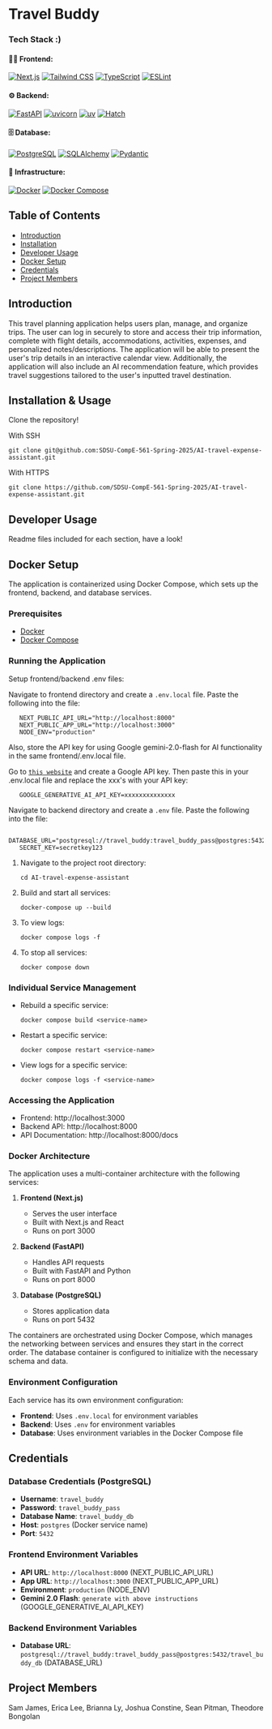 # Travel Buddy

### Tech Stack :)
<!-- Frontend -->
#### 🧑‍💻 Frontend:
[![Next.js](https://img.shields.io/badge/Next.js-13+-black?logo=next.js&logoColor=white)](https://nextjs.org/)
[![Tailwind CSS](https://img.shields.io/badge/Tailwind_CSS-Utility_First-38B2AC?logo=tailwindcss&logoColor=white)](https://tailwindcss.com/)
[![TypeScript](https://img.shields.io/badge/TypeScript-Strict_Typing-3178C6?logo=typescript&logoColor=white)](https://www.typescriptlang.org/)
[![ESLint](https://img.shields.io/badge/ESLint-Code_Quality-4B32C3?logo=eslint&logoColor=white)](https://eslint.org/)

<!-- Backend -->
#### ⚙️ Backend:
[![FastAPI](https://img.shields.io/badge/FastAPI-Modern_Python_API-009688?logo=fastapi&logoColor=white)](https://fastapi.tiangolo.com/)
[![uvicorn](https://img.shields.io/badge/Uvicorn-ASGI_Server-5A29E4?logo=python&logoColor=white)](https://www.uvicorn.org/)
[![uv](https://img.shields.io/badge/uv-Python_Dependencies-yellow?logo=python&logoColor=black)](https://github.com/astral-sh/uv)
[![Hatch](https://img.shields.io/badge/Hatch-Env_Manager-4B8BBE?logo=python&logoColor=white)](https://hatch.pypa.io/)
<!-- [![python-multipart](https://img.shields.io/badge/python--multipart-FormData-FFD43B?logo=python&logoColor=black)](https://pypi.org/project/python-multipart/) -->
<!-- [![Email Validator](https://img.shields.io/badge/email--validator-Validation-306998?logo=python&logoColor=white)](https://pypi.org/project/email-validator/) -->
<!-- [![phonenumbers](https://img.shields.io/badge/phonenumbers-Validation-0A66C2?logo=python&logoColor=white)](https://pypi.org/project/phonenumbers/) -->

<!-- Database -->
#### 🗄️ Database:
[![PostgreSQL](https://img.shields.io/badge/PostgreSQL-Relational_DB-336791?logo=postgresql&logoColor=white)](https://www.postgresql.org/)
[![SQLAlchemy](https://img.shields.io/badge/SQLAlchemy-ORM-FF6F00?logo=python&logoColor=white)](https://www.sqlalchemy.org/)
[![Pydantic](https://img.shields.io/badge/Pydantic-Data_Validation-0FA36B?logo=python&logoColor=white)](https://docs.pydantic.dev/)

<!--  Infrastructure -->
#### 🐳 Infrastructure:
[![Docker](https://img.shields.io/badge/Docker-Containerized-blue?logo=docker&logoColor=white)](https://www.docker.com/)
[![Docker Compose](https://img.shields.io/badge/Docker--Compose-Multi_Container-blue?logo=docker&logoColor=white)](https://docs.docker.com/compose/)


## Table of Contents

- [Introduction](#introduction)
- [Installation](#installation)
- [Developer Usage](#developer-usage)
- [Docker Setup](#docker-setup)
- [Credentials](#credentials)
- [Project Members](#project-members)

## Introduction

This travel planning application helps users plan, manage, and organize trips. The user can log in securely to store and access their trip information, complete with flight details, accommodations, activities, expenses, and personalized notes/descriptions. The application will be able to present the user's trip details in an interactive calendar view. Additionally, the application will also include an AI recommendation feature, which provides travel suggestions tailored to the user's inputted travel destination. 

## Installation & Usage

Clone the repository! 

With SSH
```console 
git clone git@github.com:SDSU-CompE-561-Spring-2025/AI-travel-expense-assistant.git
```

With HTTPS
```console
git clone https://github.com/SDSU-CompE-561-Spring-2025/AI-travel-expense-assistant.git
```

## Developer Usage

Readme files included for each section, have a look!

## Docker Setup

The application is containerized using Docker Compose, which sets up the frontend, backend, and database services.

### Prerequisites

- [Docker](https://docs.docker.com/get-docker/)
- [Docker Compose](https://docs.docker.com/compose/install/)

### Running the Application
Setup frontend/backend .env files:

Navigate to frontend directory and create a ```.env.local``` file. Paste the following into the file:

```
   NEXT_PUBLIC_API_URL="http://localhost:8000"
   NEXT_PUBLIC_APP_URL="http://localhost:3000"
   NODE_ENV="production"
```

Also, store the API key for using Google gemini-2.0-flash for AI functionality in the same frontend/.env.local file.

Go to [`this website`](https://aistudio.google.com/apikey) and create a Google API key. Then paste this in your .env.local file and replace the xxx's with your API key: 

```
   GOOGLE_GENERATIVE_AI_API_KEY=xxxxxxxxxxxxxx
```

Navigate to backend directory and create a ```.env``` file. Paste the following into the file:

```
   DATABASE_URL="postgresql://travel_buddy:travel_buddy_pass@postgres:5432/travel_buddy_db"
   SECRET_KEY=secretkey123
```

1. Navigate to the project root directory:
   ```console
   cd AI-travel-expense-assistant
   ```

2. Build and start all services:
   ```console
   docker-compose up --build
   ```

3. To view logs:
   ```console
   docker compose logs -f
   ```

4. To stop all services:
   ```console
   docker compose down
   ```

### Individual Service Management

- Rebuild a specific service:
  ```console
  docker compose build <service-name>
  ```

- Restart a specific service:
  ```console
  docker compose restart <service-name>
  ```

- View logs for a specific service:
  ```console
  docker compose logs -f <service-name>
  ```

### Accessing the Application

- Frontend: http://localhost:3000
- Backend API: http://localhost:8000
- API Documentation: http://localhost:8000/docs

### Docker Architecture

The application uses a multi-container architecture with the following services:

1. **Frontend (Next.js)**
   - Serves the user interface
   - Built with Next.js and React
   - Runs on port 3000

2. **Backend (FastAPI)**
   - Handles API requests
   - Built with FastAPI and Python
   - Runs on port 8000

3. **Database (PostgreSQL)**
   - Stores application data
   - Runs on port 5432

The containers are orchestrated using Docker Compose, which manages the networking between services and ensures they start in the correct order. The database container is configured to initialize with the necessary schema and data.

### Environment Configuration

Each service has its own environment configuration:

- **Frontend**: Uses `.env.local` for environment variables
- **Backend**: Uses `.env` for environment variables
- **Database**: Uses environment variables in the Docker Compose file

## Credentials

### Database Credentials (PostgreSQL)
- **Username**: `travel_buddy`
- **Password**: `travel_buddy_pass`
- **Database Name**: `travel_buddy_db`
- **Host**: `postgres` (Docker service name)
- **Port**: `5432`

### Frontend Environment Variables
- **API URL**: `http://localhost:8000` (NEXT_PUBLIC_API_URL)
- **App URL**: `http://localhost:3000` (NEXT_PUBLIC_APP_URL)
- **Environment**: `production` (NODE_ENV)
- **Gemini 2.0 Flash**: `generate with above instructions` (GOOGLE_GENERATIVE_AI_API_KEY)

### Backend Environment Variables
- **Database URL**: `postgresql://travel_buddy:travel_buddy_pass@postgres:5432/travel_buddy_db` (DATABASE_URL)

## Project Members

Sam James, Erica Lee, Brianna Ly, Joshua Constine, Sean Pitman, Theodore Bongolan
